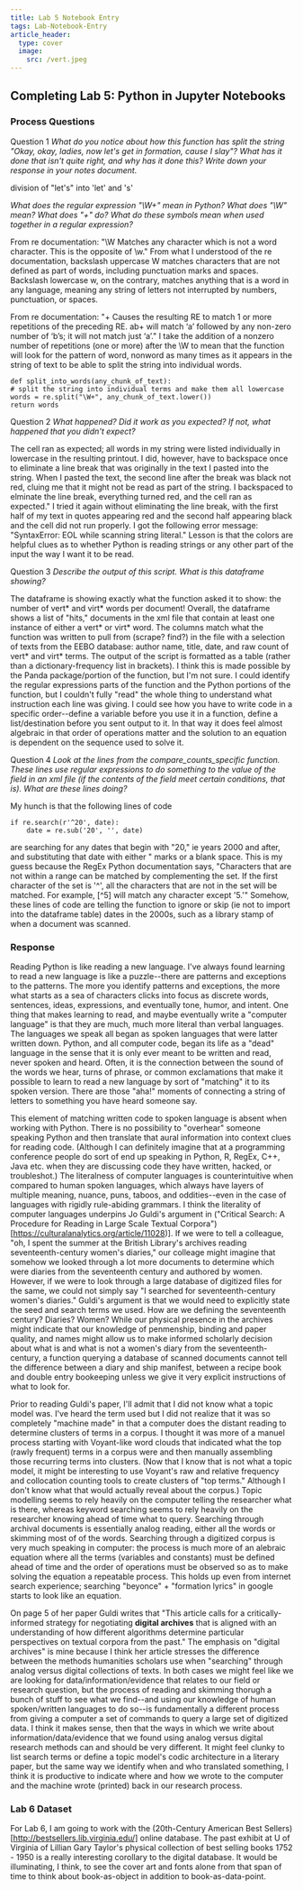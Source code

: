 ```yaml
---
title: Lab 5 Notebook Entry
tags: Lab-Notebook-Entry
article_header:
  type: cover
  image:
    src: /vert.jpeg
---
```


## **Completing Lab 5: Python in Jupyter Notebooks**

### Process Questions

Question 1
*What do you notice about how this function has split the string "Okay, okay, ladies, now let's get in formation, cause I slay"? What has it done that isn't quite right, and why has it done this? Write down your response in your notes document.*

division of "let's" into 'let' and 's'

*What does the regular expression "\W+" mean in Python? What does "\W" mean? What does "+" do? What do these symbols mean when used together in a regular expression?*

From re documentation: "\W Matches any character which is not a word character. This is the opposite of \w." From what I understood of the re documentation, backslash uppercase W matches characters that are not defined as part of words, including punctuation marks and spaces. Backslash lowercase w, on the contrary, matches anything that is a word in any language, meaning any string of letters not interrupted by numbers, punctuation, or spaces.

From re documentation: "+ Causes the resulting RE to match 1 or more repetitions of the preceding RE. ab+ will match ‘a’ followed by any non-zero number of ‘b’s; it will not match just ‘a’." I take the addition of a nonzero number of repetitions (one or more) after the \W to mean that the function will look for the pattern of word, nonword as many times as it appears in the string of text to be able to split the string into individual words.

```
def split_into_words(any_chunk_of_text):
# split the string into individual terms and make them all lowercase
words = re.split("\W+", any_chunk_of_text.lower())
return words 
```

Question 2
*What happened? Did it work as you expected? If not, what happened that you didn't expect?*

The cell ran as expected; all words in my string were listed individually in lowercase in the resulting printout. I did, however, have to backspace once to eliminate a line break that was originally in the text I pasted into the string. When I pasted the text, the second line after the break was black not red, cluing me that it might not be read as part of the string. I backspaced to elminate the line break, everything turned red, and the cell ran as expected." I tried it again without eliminating the line break, with the first half of my text in quotes appearing red and the second half appearing black and the cell did not run properly. I got the following error message: "SyntaxError: EOL while scanning string literal." Lesson is that the colors are helpful clues as to whether Python is reading strings or any other part of the input the way I want it to be read.

Question 3
*Describe the output of this script. What is this dataframe showing?*

The dataframe is showing exactly what the function asked it to show: the number of vert* and virt* words per document! Overall, the dataframe shows a list of "hits," documents in the xml file that contain at least one instance of either a vert* or virt* word. The columns match what the function was written to pull from (scrape? find?) in the file with a selection of texts from the EEBO database: author name, title, date, and raw count of vert* and virt* terms. The output of the script is formatted as a table (rather than a dictionary-frequency list in brackets). I think this is made possible by the Panda package/portion of the function, but I'm not sure. I could identify the regular expressions parts of the function and the Python portions of the function, but I couldn't fully "read" the whole thing to understand what instruction each line was giving. I could see how you have to write code in a specific order--define a variable before you use it in a function, define a list/destination before you sent output to it. In that way it does feel almost algebraic in that order of operations matter and the solution to an equation is dependent on the sequence used to solve it.

Question 4
*Look at the lines from the compare_counts_specific function. These lines use regular expressions to do something to the value of the <date> field in an xml file (if the contents of the <date> field meet certain conditions, that is). What are these lines doing?* 

My hunch is that the following lines of code
```
if re.search(r'^20', date):
    date = re.sub('20', '', date)
```
are searching for any dates that begin with "20," ie years 2000 and after, and substituting that date with either " marks or a blank space. This is my guess because the RegEx Python documentation says, "Characters that are not within a range can be matched by complementing the set. If the first character of the set is '^', all the characters that are not in the set will be matched. For example, [^5] will match any character except '5.'" Somehow, these lines of code are telling the function to ignore or skip (ie not to import into the dataframe table) dates in the 2000s, such as a library stamp of when a document was scanned.

### Response

Reading Python is like reading a new language. I've always found learning to read a new language is like a puzzle--there are patterns and exceptions to the patterns. The more you identify patterns and exceptions, the more what starts as a sea of characters clicks into focus as discrete words, sentences, ideas, expressions, and eventually tone, humor, and intent. One thing that makes learning to read, and maybe eventually write a "computer language" is that they are much, much more literal than verbal languages. The languages we speak all began as spoken languages that were latter written down. Python, and all computer code, began its life as a "dead" language in the sense that it is only ever meant to be written and read, never spoken and heard. Often, it is the connection between the sound of the words we hear, turns of phrase, or common exclamations that make it possible to learn to read a new language by sort of "matching" it to its spoken version. There are those "aha!" moments of connecting a string of letters to something you have heard someone say.

This element of matching written code to spoken language is absent when working with Python. There is no possibility to "overhear" someone speaking Python and then translate that aural information into context clues for reading code. (Although I can definitely imagine that at a programming conference people do sort of end up speaking in Python, R, RegEx, C++, Java etc. when they are discussing code they have written, hacked, or troubleshot.) The literalness of computer languages is counterintuitive when compared to human spoken languages, which always have layers of multiple meaning, nuance, puns, taboos, and oddities--even in the case of languages with rigidly rule-abiding grammars. I think the literality of computer languages underpins Jo Guldi's argument in ("Critical Search: A Procedure for Reading in Large Scale Textual Corpora")[https://culturalanalytics.org/article/11028)]. If we were to tell a colleague, "oh, I spent the summer at the British Library's archives reading seventeenth-century women's diaries," our colleage might imagine that somehow we looked through a lot more documents to determine which were diaries from the seventeenth century and authored by women. However, if we were to look through a large database of digitized files for the same, we could not simply say "I searched for seventeenth-century women's diaries." Guldi's argument is that we would need to explicitly state the seed and search terms we used. How are we defining the seventeenth century? Diaries? Women? While our physical presence in the archives might indicate that our knowledge of penmenship, binding and paper quality, and names might allow us to make informed scholarly decision about what is and what is not a women's diary from the seventeenth-century, a function querying a database of scanned documents cannot tell the difference between a diary and ship manifest, between a recipe book and double entry bookeeping unless we give it very explicit instructions of what to look for.

Prior to reading Guldi's paper, I'll admit that I did not know what a topic model was. I've heard the term used but I did not realize that it was so completely "machine made" in that a computer does the distant reading to determine clusters of terms in a corpus. I thought it was more of a manuel process starting with Voyant-like word clouds that indicated what the top (rawly frequent) terms in a corpus were and then manually assembling those recurring terms into clusters. (Now that I know that is not what a topic  model, it might be interesting to use Voyant's raw and relative frequency and collocation counting tools to create clusters of "top terms." Although I don't know what that would actually reveal about the corpus.) Topic modelling seems to rely heavily on the computer telling the researcher what is there, whereas keyword searching seems to rely heavily on the researcher knowing ahead of time what to query. Searching through archival documents is essentially analog reading, either all the words or skimming most of of the words. Searching through a digitized corpus is very much speaking in computer: the process is much more of an alebraic equation where all the terms (variables and constants) must be defined ahead of time and the order of operations must be observed so as to make solving the equation a repeatable process. This holds up even from internet search experience; searching "beyonce" + "formation lyrics" in google starts to look like an equation. 

On page 5 of her paper Guldi writes that "This article calls for a critically-informed strategy for negotiating **digital archives** that is aligned with an understanding of how different algorithms determine particular perspectives on textual corpora from the past." The emphasis on "digital archives" is mine because I think her article stresses the difference between the methods humanities scholars use when "searching" through analog versus digital collections of texts. In both cases we might feel like we are looking for data/information/evidence that relates to our field or research question, but the process of reading and skimming thorugh a bunch of stuff to see what we find--and using our knowledge of human spoken/written languages to do so--is fundamentally a different process from giving a computer a set of commands to query a large set of digitized data. I think it makes sense, then that the ways in which we write about information/data/evidence that we found using analog versus digital research methods can and should be very different. It might feel clunky to list search terms or define a topic model's codic architecture in a literary paper, but the same way we identify when and who translated something, I think it is productive to indicate where and how we wrote to the computer and the machine wrote (printed) back in our research process.

### Lab 6 Dataset

For Lab 6, I am going to work with the (20th-Century American Best Sellers)[http://bestsellers.lib.virginia.edu/] online database. The past exhibit at U of Virginia of Lillian Gary Taylor's physical collection of best selling books 1752 - 1950 is a really interesting corollary to the digital database. It would be illuminating, I think, to see the cover art and fonts alone from that span of time to think about book-as-object in addition to book-as-data-point.